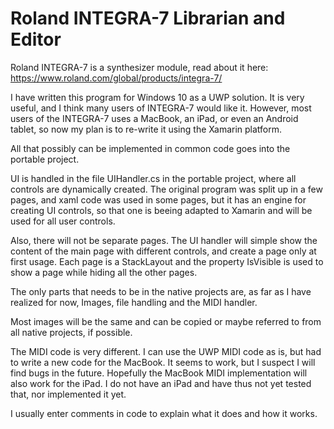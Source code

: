 # Roland INTEGRA-7 Librarian and Editor

Roland INTEGRA-7 is a synthesizer module, read about it here:
https://www.roland.com/global/products/integra-7/

I have written this program for Windows 10 as a UWP solution.
It is very useful, and I think many users of INTEGRA-7 would like it.
However, most users of the INTEGRA-7 uses a MacBook, an iPad, or even an Android tablet, so
now my plan is to re-write it using the Xamarin platform.

All that possibly can be implemented in common code goes into the
portable project.

UI is handled in the file UIHandler.cs in the portable project, where
all controls are dynamically created. The original program was split
up in a few pages, and xaml code was used in some pages, but it has
an engine for creating UI controls, so that one is beeing adapted to
Xamarin and will be used for all user controls.

Also, there will not be separate pages. The UI handler will simple
show the content of the main page with different controls, and create a page only at first usage. Each page is a StackLayout and the property IsVisible is used to show a page while hiding all the other pages.

The only parts that needs to be in the native projects are, as far
as I have realized for now, Images, file handling and the MIDI handler.

Most images will be the same and can be copied or maybe referred to
from all native projects, if possible.

The MIDI code is very different. I can use the UWP MIDI code as is, but
had to write a new code for the MacBook. It seems to work, but I suspect
I will find bugs in the future. Hopefully the MacBook MIDI implementation
will also work for the iPad. I do not have an iPad and have thus not yet
tested that, nor implemented it yet.

I usually enter comments in code to explain what it does and how it works.
